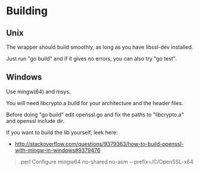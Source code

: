Building
==============


Unix
--------------

The wrapper should build smoothly, as long as you have libssl-dev installed.

Just run "go build" and if it gives no errors, you can also try "go test".



Windows
--------------

Use mingw(64) and msys.

You will need libcrypto.a build for your architecture and the header files.

Before doing "go build" edit openssl.go and fix the paths to "libcrypto.a" and openssl include dir.

If you want to build the lib yourself, leek here:
 * http://stackoverflow.com/questions/9379363/how-to-build-openssl-with-mingw-in-windows#9379476

 > perl Configure mingw64 no-shared no-asm --prefix=/C/OpenSSL-x64
